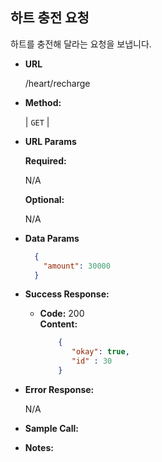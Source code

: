 **하트 충전 요청**
----
  
  하트를 충전해 달라는 요청을 보냅니다.

* **URL**

  /heart/recharge

* **Method:**
  
  | `GET` |
  
*  **URL Params**

   **Required:**
 
   N/A
   
   **Optional:**
 
   N/A

* **Data Params**

    ```json
      {
        "amount": 30000
      }
    ```

* **Success Response:**
  
  * **Code:** 200 <br />
    **Content:**
    ```json
        {
           "okay": true,
           "id" : 30
        }
    ```
 
* **Error Response:**

  N/A
  
* **Sample Call:**


* **Notes:**
